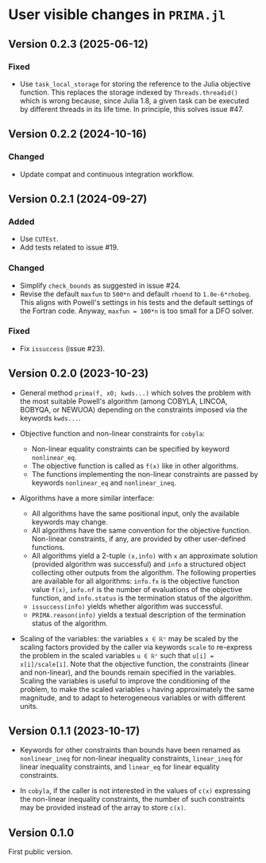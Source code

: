 # User visible changes in `PRIMA.jl`

## Version 0.2.3 (2025-06-12)

### Fixed

-  Use `task_local_storage` for storing the reference to the Julia objective function.
   This replaces the storage indexed by `Threads.threadid()` which is wrong because, since
   Julia 1.8, a given task can be executed by different threads in its life time. In
   principle, this solves issue #47.

## Version 0.2.2 (2024-10-16)

### Changed

- Update compat and continuous integration workflow.


## Version 0.2.1 (2024-09-27)

### Added

- Use `CUTEst`.
- Add tests related to issue #19.

### Changed

- Simplify `check_bounds` as suggested in issue #24.
- Revise the default `maxfun` to `500*n` and default `rhoend` to `1.0e-6*rhobeg`. This
  aligns with Powell's settings in his tests and the default settings of the Fortran code.
  Anyway, `maxfun = 100*n` is too small for a DFO solver.

### Fixed

- Fix `issuccess` (issue #23).


## Version 0.2.0 (2023-10-23)

- General method `prima(f, x0; kwds...)` which solves the problem with the most
  suitable Powell's algorithm (among COBYLA, LINCOA, BOBYQA, or NEWUOA)
  depending on the constraints imposed via the keywords `kwds...`.

- Objective function and non-linear constraints for `cobyla`:
  - Non-linear equality constraints can be specified by keyword `nonlinear_eq`.
  - The objective function is called as `f(x)` like in other algorithms.
  - The functions implementing the non-linear constraints are passed by
    keywords `nonlinear_eq` and `nonlinear_ineq`.

- Algorithms have a more similar interface:
  - All algorithms have the same positional input, only the available keywords
    may change.
  - All algorithms have the same convention for the objective function.
    Non-linear constraints, if any, are provided by other user-defined
    functions.
  - All algorithms yield a 2-tuple `(x,info)` with `x` an approximate solution
    (provided algorithm was successful) and `info` a structured object
    collecting other outputs from the algorithm. The following properties are
    available for all algorithms: `info.fx` is the objective function value
    `f(x)`, `info.nf` is the number of evaluations of the objective function,
    and `info.status` is the termination status of the algorithm.
  - `issuccess(info)` yields whether algorithm was successful.
  - `PRIMA.reason(info)` yields a textual description of the termination status
    of the algorithm.

- Scaling of the variables: the variables `x ∈ ℝⁿ` may be scaled by the scaling
  factors provided by the caller via keywords `scale` to re-express the problem
  in the scaled variables `u ∈ ℝⁿ` such that `u[i] = x[i]/scale[i]`. Note that
  the objective function, the constraints (linear and non-linear), and the
  bounds remain specified in the variables. Scaling the variables is useful to
  improve the conditioning of the problem, to make the scaled variables `u`
  having approximately the same magnitude, and to adapt to heterogeneous
  variables or with different units.

## Version 0.1.1 (2023-10-17)

- Keywords for other constraints than bounds have been renamed as
  `nonlinear_ineq` for non-linear inequality constraints, `linear_ineq` for
  linear inequality constraints, and `linear_eq` for linear equality
  constraints.

- In `cobyla`, if the caller is not interested in the values of `c(x)`
  expressing the non-linear inequality constraints, the number of such
  constraints may be provided instead of the array to store `c(x)`.

## Version 0.1.0

First public version.
